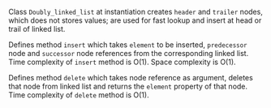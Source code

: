Class `Doubly_linked_list` at instantiation creates `header` and `trailer` nodes, which does not stores values; are used for fast lookup and insert at head or trail of linked list.

Defines method `insert` which takes `element` to be inserted, `predecessor` node and `successor` node references from the corresponding linked list.
Time complexity of `insert` method is O(1). Space complexity is O(1).

Defines method `delete` which takes node reference as argument, deletes that node from linked list and returns the `element` property of that node.
Time complexity of `delete` method is O(1).

